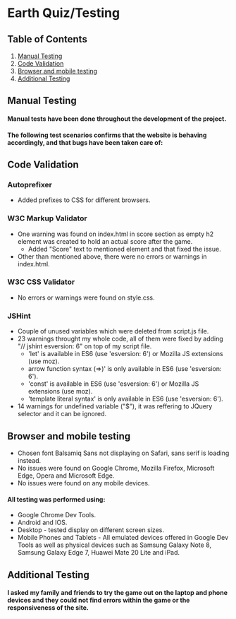 # Earth Quiz/Testing

## Table of Contents
1. [Manual Testing](manual-testing)
2. [Code Validation](code-validation)
3. [Browser and mobile testing](browser-and-mobile-testing)
4. [Additional Testing](additional-testing)
## Manual Testing
#### Manual tests have been done throughout the development of the project.
#### The following test scenarios confirms that the website is behaving accordingly, and that bugs have been taken care of:

## Code Validation
### Autoprefixer
+ Added prefixes to CSS for different browsers.
### W3C Markup Validator
+ One warning was found on index.html in score section as empty h2 element was created to hold an actual score after the game.
  + Added "Score" text to mentioned element and that fixed the issue.
+ Other than mentioned above, there were no errors or warnings in index.html.
### W3C CSS Validator
+ No errors or warnings were found on style.css.
### JSHint 
+ Couple of unused variables which were deleted from script.js file.
+ 23 warnings throught my whole code, all of them were fixed by adding "// jshint esversion: 6" on top of my script file.
  * 'let' is available in ES6 (use 'esversion: 6') or Mozilla JS extensions (use moz).
  * arrow function syntax (=>)' is only available in ES6 (use 'esversion: 6').
  * 'const' is available in ES6 (use 'esversion: 6') or Mozilla JS extensions (use moz).
  * 'template literal syntax' is only available in ES6 (use 'esversion: 6').
+ 14 warnings for undefined variable ("$"), it was reffering to JQuery selector and it can be ignored.
## Browser and mobile testing
+ Chosen font Balsamiq Sans not displaying on Safari, sans serif is loading instead.
+ No issues were found on Google Chrome, Mozilla Firefox, Microsoft Edge, Opera and Microsoft Edge.
+ No issues were found on any mobile devices.
#### All testing was performed using:
+ Google Chrome Dev Tools.
+ Android and IOS. 
+ Desktop - tested display on different screen sizes.
+ Mobile Phones and Tablets - All emulated devices offered in Google Dev Tools as well as physical devices such as Samsung Galaxy Note 8, Samsung Galaxy Edge 7, Huawei Mate 20 Lite and iPad.
## Additional Testing
#### I asked my family and friends to try the game out on the laptop and phone devices and they could not find errors within the game or the responsiveness of the site.